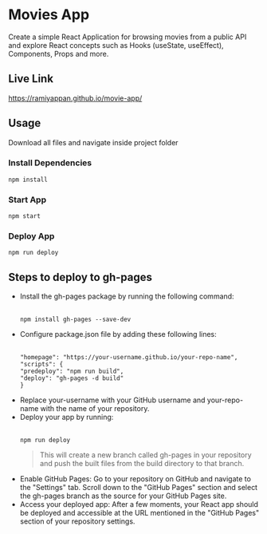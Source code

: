 # Movies App

<p>
Create a simple React Application for browsing movies from a public API and explore React concepts such as 
Hooks (useState, useEffect), Components, Props and more.
</p>

## Live Link
https://ramiyappan.github.io/movie-app/

## Usage

Download all files and navigate inside project folder

### Install Dependencies

    npm install

### Start App

    npm start

### Deploy App

    npm run deploy

## Steps to deploy to gh-pages

<ul>
<li>Install the gh-pages package by running the following command: </li><br>

    npm install gh-pages --save-dev

<li>Configure package.json file by adding these following lines: </li><br>

    "homepage": "https://your-username.github.io/your-repo-name",
    "scripts": {
    "predeploy": "npm run build",
    "deploy": "gh-pages -d build"
    }

<li>Replace your-username with your GitHub username and your-repo-name with the name of your repository. </li>

<li>Deploy your app by running:</li><br>

```
npm run deploy
```

> This will create a new branch called gh-pages in your repository and push the built files from the build directory to that branch.

<li>Enable GitHub Pages: Go to your repository on GitHub and navigate to the "Settings" tab. Scroll down to the "GitHub Pages" section 
    and select the gh-pages branch as the source for your GitHub Pages site. </li>

<li>Access your deployed app: After a few moments, your React app should be deployed and accessible at the URL mentioned 
    in the "GitHub Pages" section of your repository settings.</li>
